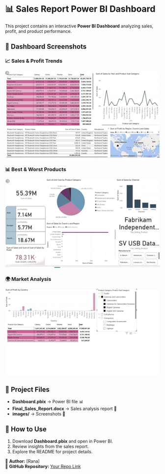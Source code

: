 
# 📊 Sales Report Power BI Dashboard

This project contains an interactive **Power BI Dashboard** analyzing sales, profit, and product performance.

## 📸 Dashboard Screenshots


### 📈 Sales & Profit Trends
![Sales Trend](images/2.jpg)

### 📊 Best & Worst Products
![Products Performance](images/1.jpg)

### 🌍 Market Analysis
![Market Analysis](images/3.jpg)

## 📂 Project Files
- **Dashboard.pbix** → Power BI file 📊
- **Final_Sales_Report.docx** → Sales analysis report 📄
- **images/** → Screenshots 📸

## 🚀 How to Use
1. Download **Dashboard.pbix** and open in Power BI.
2. Review insights from the sales report.
3. Explore the README for project details.

📌 **Author:** [Rana]  
📌 **GitHub Repository:** [Your Repo Link](https://github.com/ran-ibra/Sales-Report-Project)
